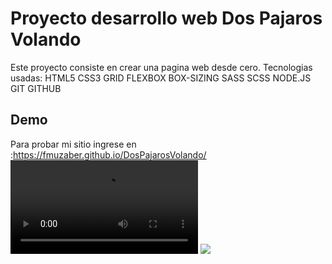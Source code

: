 # Proyecto desarrollo web Dos Pajaros Volando

Este proyecto consiste en crear una pagina web desde cero.
Tecnologias usadas:
HTML5
CSS3
    GRID
    FLEXBOX
    BOX-SIZING
    SASS
    SCSS
    NODE.JS
GIT
GITHUB

## Demo
Para probar mi sitio ingrese en :https://fmuzaber.github.io/DosPajarosVolando/
<video src="./images/video.mp4"></video>
<img src="./images/video2.gif"></img>
